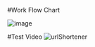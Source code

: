 #Work Flow Chart

![image](https://github.com/user-attachments/assets/523ec5de-d5c1-4269-b7c2-c29f3d245db9)

#Test Video
![urlShortener](https://github.com/user-attachments/assets/d8d79d07-9de3-45aa-9f28-ff5fce6900b5)
